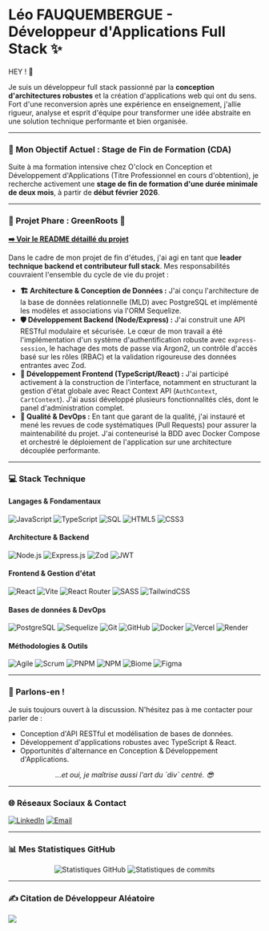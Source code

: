 # Léo FAUQUEMBERGUE - Développeur d'Applications Full Stack ✨

HEY ! 👾

Je suis un développeur full stack passionné par la **conception d'architectures robustes** et la création d'applications web qui ont du sens. Fort d'une reconversion après une expérience en enseignement, j'allie rigueur, analyse et esprit d'équipe pour transformer une idée abstraite en une solution technique performante et bien organisée.

---

### 🎯 Mon Objectif Actuel : Stage de Fin de Formation (CDA)
Suite à ma formation intensive chez O'clock en Conception et Développement d'Applications (Titre Professionnel en cours d'obtention), je recherche activement une **stage de fin de formation d'une durée minimale de deux mois**, à partir de **début février 2026**.

---

### 📌 Projet Phare : GreenRoots 🌳
**[➡️ Voir le README détaillé du projet](https://github.com/O-clock-Tiramisu/projet-green-roots)**

Dans le cadre de mon projet de fin d'études, j'ai agi en tant que **leader technique backend et contributeur full stack**. Mes responsabilités couvraient l'ensemble du cycle de vie du projet :
- **🏗️ Architecture & Conception de Données :**
J'ai conçu l'architecture de la base de données relationnelle (MLD) avec PostgreSQL et implémenté les modèles et associations via l'ORM Sequelize.
- **🛡️ Développement Backend (Node/Express) :**
J'ai construit une API RESTful modulaire et sécurisée. Le cœur de mon travail a été l'implémentation d'un système d'authentification robuste avec `express-session`, le hachage des mots de passe via Argon2, un contrôle d'accès basé sur les rôles (RBAC) et la validation rigoureuse des données entrantes avec Zod.
- **🎨 Développement Frontend (TypeScript/React) :**
J'ai participé activement à la construction de l'interface, notamment en structurant la gestion d'état globale avec React Context API (`AuthContext`, `CartContext`). J'ai aussi développé plusieurs fonctionnalités clés, dont le panel d'administration complet.
- **🚀 Qualité & DevOps :**
En tant que garant de la qualité, j'ai instauré et mené les revues de code systématiques (Pull Requests) pour assurer la maintenabilité du projet. J'ai conteneurisé la BDD avec Docker Compose et orchestré le déploiement de l'application sur une architecture découplée performante.

---

### 💻 Stack Technique
#### Langages & Fondamentaux
![JavaScript](https://img.shields.io/badge/javascript-%23323330.svg?style=for-the-badge&logo=javascript&logoColor=%23F7DF1E)
![TypeScript](https://img.shields.io/badge/typescript-%23007ACC.svg?style=for-the-badge&logo=typescript&logoColor=white)
![SQL](https://img.shields.io/badge/SQL-4479A1?style=for-the-badge&logo=databricks&logoColor=white)
![HTML5](https://img.shields.io/badge/html5-%23E34F26.svg?style=for-the-badge&logo=html5&logoColor=white)
![CSS3](https://img.shields.io/badge/CSS3-1572B6?style=for-the-badge&logo=css&logoColor=white)

#### Architecture & Backend
![Node.js](https://img.shields.io/badge/node.js-6DA55F?style=for-the-badge&logo=node.js&logoColor=white)
![Express.js](https://img.shields.io/badge/express.js-%23404d59.svg?style=for-the-badge&logo=express&logoColor=%2361DAFB)
![Zod](https://img.shields.io/badge/zod-3068b7?style=for-the-badge&logo=zod&logoColor=white)
![JWT](https://img.shields.io/badge/JWT-000000?style=for-the-badge&logo=JSON%20web%20tokens&logoColor=white)

#### Frontend & Gestion d'état
![React](https://img.shields.io/badge/react-%2320232a.svg?style=for-the-badge&logo=react&logoColor=%2361DAFB)
![Vite](https://img.shields.io/badge/vite-%23646CFF.svg?style=for-the-badge&logo=vite&logoColor=white)
![React Router](https://img.shields.io/badge/React_Router-CA4245?style=for-the-badge&logo=react-router&logoColor=white)
![SASS](https://img.shields.io/badge/SASS-hotpink.svg?style=for-the-badge&logo=SASS&logoColor=white)
![TailwindCSS](https://img.shields.io/badge/tailwindcss-%2338B2AC.svg?style=for-the-badge&logo=tailwind-css&logoColor=white)

#### Bases de données & DevOps
![PostgreSQL](https://img.shields.io/badge/postgresql-%23316192.svg?style=for-the-badge&logo=postgresql&logoColor=white)
![Sequelize](https://img.shields.io/badge/Sequelize-52B0E7?style=for-the-badge&logo=Sequelize&logoColor=white)
![Git](https://img.shields.io/badge/git-%23F05033.svg?style=for-the-badge&logo=git&logoColor=white)
![GitHub](https://img.shields.io/badge/github-%23121011.svg?style=for-the-badge&logo=github&logoColor=white)
![Docker](https://img.shields.io/badge/docker-%230db7ed.svg?style=for-the-badge&logo=docker&logoColor=white)
![Vercel](https://img.shields.io/badge/vercel-%23000000.svg?style=for-the-badge&logo=vercel&logoColor=white)
![Render](https://img.shields.io/badge/Render-%2346E3B7.svg?style=for-the-badge&logo=render&logoColor=white)

#### Méthodologies & Outils
![Agile](https://img.shields.io/badge/Agile-FF6B35?style=for-the-badge&logo=atlassian&logoColor=white)
![Scrum](https://img.shields.io/badge/Scrum-009639?style=for-the-badge&logo=jira&logoColor=white)
![PNPM](https://img.shields.io/badge/pnpm-%234a4a4a.svg?style=for-the-badge&logo=pnpm&logoColor=f69220)
![NPM](https://img.shields.io/badge/NPM-%23CB3837.svg?style=for-the-badge&logo=npm&logoColor=white)
![Biome](https://img.shields.io/badge/biome-60A5FA?style=for-the-badge&logo=biome&logoColor=white)
![Figma](https://img.shields.io/badge/figma-%23F24E1E.svg?style=for-the-badge&logo=figma&logoColor=white)

---

### 💬 Parlons-en !
Je suis toujours ouvert à la discussion. N'hésitez pas à me contacter pour parler de :
- Conception d'API RESTful et modélisation de bases de données.
- Développement d'applications robustes avec TypeScript & React.
- Opportunités d'alternance en Conception & Développement d'Applications.

<div align="center">
  <i>...et oui, je maîtrise aussi l'art du `div` centré. 😎</i>
</div>

---

### 🌐 Réseaux Sociaux & Contact
[![LinkedIn](https://img.shields.io/badge/LinkedIn-%230077B5.svg?style=for-the-badge&logo=linkedin&logoColor=white)](https://linkedin.com/in/léo-fauquembergue-1d3h7) 
[![Email](https://img.shields.io/badge/Email-D14836?style=for-the-badge&logo=gmail&logoColor=white)](mailto:leo.faul1708@gmail.com) 

---

### 📊 Mes Statistiques GitHub
<p align="center">
  <img src="https://github-readme-stats.vercel.app/api?username=Leo-Fauquembergue&theme=vision-friendly-dark&hide_border=true&include_all_commits=true&count_private=true" alt="Statistiques GitHub" />
  <img src="https://nirzak-streak-stats.vercel.app/?user=Leo-Fauquembergue&theme=vision-friendly-dark&hide_border=true" alt="Statistiques de commits" />
</p>

---

### ✍️ Citation de Développeur Aléatoire
![](https://quotes-github-readme.vercel.app/api?type=horizontal&theme=dark)
